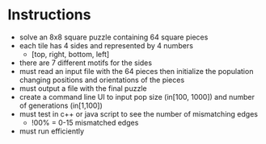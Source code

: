 # Instructions 
- solve an 8x8 square puzzle containing 64 square pieces
- each tile has 4 sides and represented by 4 numbers
  - [top, right, bottom, left]
- there are 7 different motifs for the sides
- must read an input file with the 64 pieces then initialize the population changing positions and orientations of the pieces
- must output a file with the final puzzle
- create a command line UI to input pop size (in[100, 1000]) and number of generations (in[1,100])
- must test in c++ or java script to see the number of mismatching edges
  - !00% = 0-15 mismatched edges
- must run efficiently
